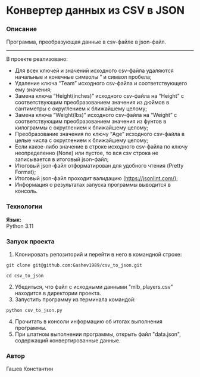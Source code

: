 # Конвертер данных из CSV в JSON
### Описание
Программа, преобразующая данные в csv-файле в json-файл.
***
В проекте реализовано:
- Для всех ключей и значений исходного csv-файла удаляются начальные и конечные символы “ и символ пробела;
- Удаление ключа “Team” исходного csv-файла и соответствующего ему значения;
- Замена ключа “Height(inches)” исходного csv-файла на “Height” с соответствующим преобразованием значения из дюймов в сантиметры с округлением к ближайшему целому;
- Замена ключа “Weight(lbs)” исходного csv-файла на “Weight” с соответствующим преобразованием значения из фунтов в килограммы с округлением к ближайшему целому;
- Преобразование значения по ключу “Age” исходного csv-файла в целые числа с округлением к ближайшему целому;
- Если какое-либо значение в строке исходного csv-файла по ключу неопределенно (None) или пустое, то вся csv строка не записывается в итоговый json-файл;
- Итоговый json-файл отформатирован для удобного чтения (Pretty Format);
- Итоговый json-файл проходит валидацию (https://jsonlint.com/);
- Информация о результатах запуска программы выводится в консоль.

### Технологии
**Язык:**  
Python 3.11

### Запуск проекта
1. Клонировать репозиторий и перейти в него в командной строке:
```
git clone git@github.com:Gashev1989/csv_to_json.git
```
```
cd csv_to_json
```
2. Убедиться, что файл с исходными данными "mlb_players.csv" находится в директории проекта.
3. Запустить программу из терминала командой:
```
python csv_to_json.py
```
4. Прочитать в консоли информацию об итогах выполнения программы.
5. При штатном выполнении программы, открыть файл "data.json", содержащий конвертированные данные.

### Автор
Гашев Константин
